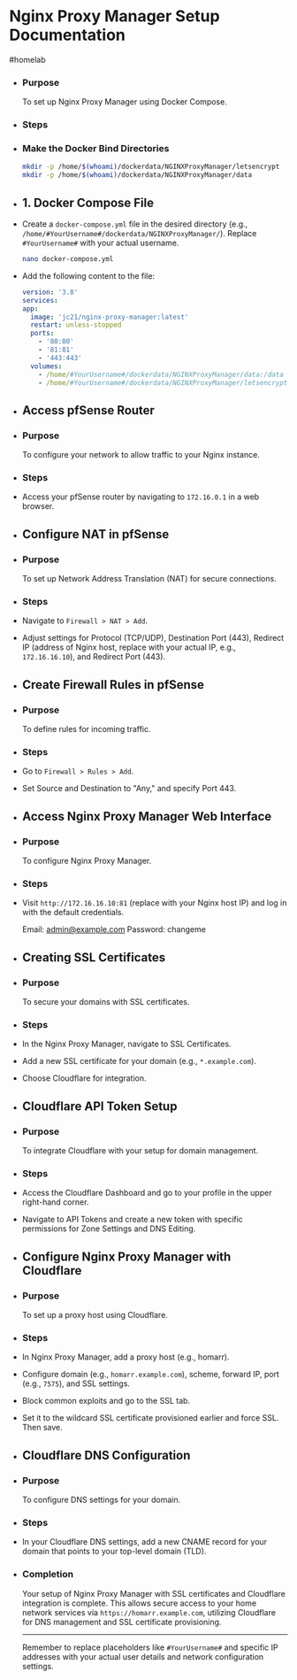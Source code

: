 # Nginx Proxy Manager Setup Documentation
#homelab
- ### Purpose
  To set up Nginx Proxy Manager using Docker Compose.
- ### Steps
- ### Make the Docker Bind Directories 
  
  ```bash
  mkdir -p /home/$(whoami)/dockerdata/NGINXProxyManager/letsencrypt
  mkdir -p /home/$(whoami)/dockerdata/NGINXProxyManager/data
  ```
- ## 1. Docker Compose File
- Create a `docker-compose.yml` file in the desired directory (e.g., `/home/#YourUsername#/dockerdata/NGINXProxyManager/`). Replace `#YourUsername#` with your actual username.
  
  ```bash
  nano docker-compose.yml
  ```
- Add the following content to the file:
  
  
  ```yaml
  version: '3.8'
  services:
  app:
    image: 'jc21/nginx-proxy-manager:latest'
    restart: unless-stopped
    ports:
      - '80:80'
      - '81:81'
      - '443:443'
    volumes:
      - /home/#YourUsername#/dockerdata/NGINXProxyManager/data:/data
      - /home/#YourUsername#/dockerdata/NGINXProxyManager/letsencrypt:/etc/letsencrypt
  ```
- ## Access pfSense Router
- ### Purpose
  To configure your network to allow traffic to your Nginx instance.
- ### Steps
- Access your pfSense router by navigating to `172.16.0.1` in a web browser.
- ## Configure NAT in pfSense
- ### Purpose
  To set up Network Address Translation (NAT) for secure connections.
- ### Steps
- Navigate to `Firewall > NAT > Add`.
- Adjust settings for Protocol (TCP/UDP), Destination Port (443), Redirect IP (address of Nginx host, replace with your actual IP, e.g., `172.16.16.10`), and Redirect Port (443).
- ## Create Firewall Rules in pfSense
- ### Purpose
  To define rules for incoming traffic.
- ### Steps
- Go to `Firewall > Rules > Add`.
- Set Source and Destination to "Any," and specify Port 443.
- ## Access Nginx Proxy Manager Web Interface
- ### Purpose
  To configure Nginx Proxy Manager.
- ### Steps
- Visit `http://172.16.16.10:81` (replace with your Nginx host IP) and log in with the default credentials.
  
  Email:    admin@example.com
  Password: changeme
- ## Creating SSL Certificates
- ### Purpose
  To secure your domains with SSL certificates.
- ### Steps
- In the Nginx Proxy Manager, navigate to SSL Certificates.
- Add a new SSL certificate for your domain (e.g., `*.example.com`).
- Choose Cloudflare for integration.
- ## Cloudflare API Token Setup
- ### Purpose
  To integrate Cloudflare with your setup for domain management.
- ### Steps
- Access the Cloudflare Dashboard and go to your profile in the upper right-hand corner.
- Navigate to API Tokens and create a new token with specific permissions for Zone Settings and DNS Editing.
- ## Configure Nginx Proxy Manager with Cloudflare
- ### Purpose
  To set up a proxy host using Cloudflare.
- ### Steps
- In Nginx Proxy Manager, add a proxy host (e.g., homarr).
- Configure domain (e.g., `homarr.example.com`), scheme, forward IP, port (e.g., `7575`), and SSL settings.
- Block common exploits and go to the SSL tab.
- Set it to the wildcard SSL certificate provisioned earlier and force SSL. Then save.
- ## Cloudflare DNS Configuration
- ### Purpose
  To configure DNS settings for your domain.
- ### Steps
- In your Cloudflare DNS settings, add a new CNAME record for your domain that points to your top-level domain (TLD).
- ### Completion
  Your setup of Nginx Proxy Manager with SSL certificates and Cloudflare integration is complete. This allows secure access to your home network services via `https://homarr.example.com`, utilizing Cloudflare for DNS management and SSL certificate provisioning.
  
  ---
  
  Remember to replace placeholders like `#YourUsername#` and specific IP addresses with your actual user details and network configuration settings.